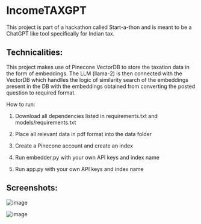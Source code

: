 # IncomeTAXGPT
This project is part of a hackathon called Start-a-thon and is meant to be a ChatGPT like tool specifically for Indian tax.

## Technicalities:
This project makes use of Pinecone VectorDB to store the taxation data in the form of embeddings. The LLM (llama-2) is then connected with the VectorDB which handlles the logic of similarity search of the embeddings present in the DB with the embeddings obtained from converting the posted question to required format.

How to run:

1. Download all dependencies listed in requirements.txt and models/requirements.txt

2. Place all relevant data in pdf format into the data folder

3. Create a Pinecone account and create an index

4. Run embedder.py with your own API keys and index name

5. Run app.py with your own API keys and index name

## Screenshots:

![image](https://github.com/NitinReddy-dev/IncomeTAXGPT/assets/114919978/a0666954-e1e2-4949-badd-217f3058db0f)

![image](https://github.com/NitinReddy-dev/IncomeTAXGPT/assets/114919978/867cc00d-a045-4de5-9736-a81ee5c4d4de)

